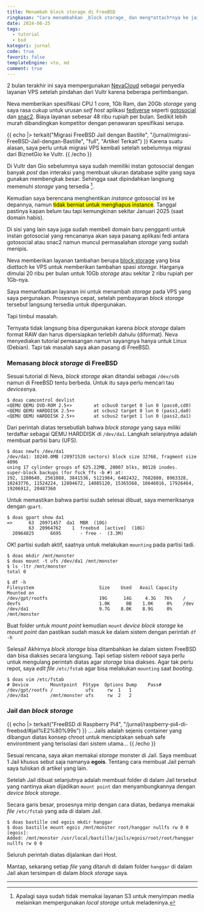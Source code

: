 ```yaml
---
title: Menambah block storage di FreeBSD
ringkasan: "Cara menambahkan _block storage_ dan meng*attach*nya ke jail di FreeBSD"
date: 2024-06-25
tags:
  - tutorial
  - bsd
kategori: jurnal
code: true
favorit: false
templateEngine: vto, md
comment: true
---
```


2 bulan terakhir ini saya mempergunakan [NevaCloud](https://nevacloud.com/) sebagai penyedia layanan VPS setelah pindahan dari Vultr karena beberapa pertimbangan.

Neva memberikan spesifikasi CPU 1 core, 1Gb Ram, dan 20Gb _storage_ yang saya rasa cukup untuk urusan _self host_ aplikasi [fediverse](https://en.wikipedia.org/wiki/Fediverse) seperti [gotosocial](https://github.com/superseriousbusiness/gotosocial) dan [snac2](https://codeberg.org/grunfink/snac2). Biaya layanan sebesar 48 ribu rupiah per bulan. Sedikit lebih murah dibandingkan kompetitor dengan penawaran spesifikasi serupa.

{{ echo |> terkait("Migrasi FreeBSD Jail dengan Bastille", "/jurnal/migrasi-FreeBSD-Jail-dengan-Bastille", "full", "Artikel Terkait") }}
Karena suatu alasan, saya perlu untuk migrasi VPS kembali setelah sebelumnya migrasi dari BiznetGio ke Vultr.
{{ /echo }}

Di Vultr dan Gio sebelumnya saya sudah memiliki instan gotosocial dengan banyak _post_ dan interaksi yang membuat ukuran database sqlite yang saya gunakan membengkak besar. Sehingga saat dipindahkan langsung memenuhi _storage_ yang tersedia [^1].

Kemudian saya berencana menghentikan _instance_ gotosocial ini ke depannya, namun <mark>tidak berniat untuk menghapus instance</mark>. Tanggal pastinya kapan belum tau tapi kemungkinan sekitar Januari 2025 (saat domain habis).

Di sisi yang lain saya juga sudah membeli domain baru pengganti untuk instan gotosocial yang rencananya akan saya pasang aplikasi fedi antara gotosocial atau snac2 namun muncul permasalahan _storage_ yang sudah menipis.

Neva memberikan layanan tambahan berupa [block storage](https://nevacloud.com/block-storage/) yang bisa di*attach* ke VPS untuk memberikan tambahan spasi _storage_. Harganya dimulai 20 ribu per bulan untuk 10Gb _storage_ atau sekitar 2 ribu rupiah per 1Gb-nya.

Saya memanfaatkan layanan ini untuk menambah _storage_ pada VPS yang saya pergunakan. Prosesnya cepat, setelah pembayaran _block storage_ tersebut langsung tersedia untuk dipergunakan.

Tapi timbul masalah.

Ternyata tidak langsung bisa dipergunakan karena _block storage_ dalam format RAW dan harus dipersiapkan terlebih dahulu (diformat). Neva menyediakan tutorial pemasangan namun sayangnya hanya untuk Linux (Debian). Tapi tak masalah saya akan pasang di FreeBSD.

### Memasang _block storage_ di FreeBSD

Sesuai tutorial di Neva, _block storage_ akan ditandai sebagai `/dev/sdb` namun di FreeBSD tentu berbeda. Untuk itu saya perlu mencari tau *devices*nya.

```shell-session
$ doas camcontrol devlist
<QEMU QEMU DVD-ROM 2.5+>        at scbus0 target 0 lun 0 (pass0,cd0)
<QEMU QEMU HARDDISK 2.5+>       at scbus2 target 0 lun 0 (pass1,da0)
<QEMU QEMU HARDDISK 2.5+>       at scbus2 target 1 lun 0 (pass2,da1)
```

Dari perintah diatas tersebutlah bahwa _block storage_ yang saya miliki terdaftar sebagai QEMU HARDDISK di `/dev/da1`. Langkah selanjutnya adalah membuat partisi baru (UFS).

```shell-session
$ doas newfs /dev/da1
/dev/da1: 10240.0MB (20971520 sectors) block size 32768, fragment size 4096
using 17 cylinder groups of 625.22MB, 20007 blks, 80128 inodes.
super-block backups (for fsck_ffs -b #) at:
192, 1280640, 2561088, 3841536, 5121984, 6402432, 7682880, 8963328, 10243776, 11524224, 12804672, 14085120, 15365568, 16646016, 17926464, 19206912, 20487360
```

Untuk memastikan bahwa partisi sudah selesai dibuat, saya memeriksanya dengan `gpart`.

```shell-session
$ doas gpart show da1
=>      63  20971457  da1  MBR  (10G)
        63  20964762    1  freebsd  [active]  (10G)
  20964825      6695       - free -  (3.3M)
```

OK! partisi sudah aktif, saatnya untuk melakukan `mounting` pada partisi tadi.

```shell-session
$ doas mkdir /mnt/monster
$ doas mount -t ufs /dev/da1 /mnt/monster
$ ls -ltr /mnt/monster
total 0

$ df -h
Filesystem                        Size    Used   Avail Capacity  Mounted on
/dev/gpt/rootfs                   19G      14G     4.3G   76%    /
devfs                             1.0K      0B    1.0K     0%    /dev
/dev/da1                          9.7G    8.0K    8.9G     0%    /mnt/monster
```

<aside>
Buat folder untuk <i>mount point</i> kemudian <code>mount</code> <i>device block storage</i> ke <i>mount point</i> dan pastikan sudah masuk ke dalam sistem dengan perintah <code>df -h</code>
</aside>

Selesai! Akhirnya _block storage_ bisa ditambahkan ke dalam sistem FreeBSD dan bisa diakses secara langsung. Tapi setiap sistem _reboot_ saya perlu untuk mengulang perintah diatas agar _storage_ bisa diakses. Agar tak perlu repot, saya _edit file_ `/etc/fstab` agar bisa melakukan `mounting` saat _booting_.

```shell-session
$ doas vim /etc/fstab
# Device        Mountpoint  FStype  Options Dump    Pass#
/dev/gpt/rootfs /            ufs     rw  1   1
/dev/da1        /mnt/monster ufs     rw  2   2
```

### Jail dan _block storage_

{{ echo |> terkait("FreeBSD di Raspberry Pi4", "/jurnal/raspberry-pi4-di-freebsd/#jail%E2%80%99s") }}
... Jails adalah sejenis container yang dibangun diatas konsep chroot untuk menciptakan sebuah safe environtment yang terisolasi dari sistem utama...
{{ /echo }}

Sesuai rencana, saya akan memakai _storage_ monster di Jail. Saya membuat 1 Jail khusus sebut saja namanya **egois**. Tentang cara membuat Jail pernah saya tuliskan di artikel yang lain.

Setelah Jail dibuat selanjutnya adalah membuat folder di dalam Jail tersebut yang nantinya akan dijadikan `mount point` dan menyambungkannya dengan _device block storage_.

Secara garis besar, prosesnya mirip dengan cara diatas, bedanya memakai _file_ `/etc/fstab` yang ada di dalam Jail.

```shell-session
$ doas bastille cmd egois mkdir hanggar
$ doas bastille mount egois /mnt/monster root/hanggar nullfs rw 0 0
[egois]:
Added: /mnt/monster /usr/local/bastille/jails/egois/root/root/hanggar nullfs rw 0 0
```

<aside>
Seluruh perintah diatas dijalankan dari Host.
</aside>

Mantap, sekarang setiap _file_ yang ditaruh di dalam folder `hanggar` di dalam Jail akan tersimpan di dalam _block storage_ saya.

---

[^1]: Apalagi saya sudah tidak memakai layanan S3 untuk menyimpan media melainkan mempergunakan _local storage_ untuk meladeninya.
